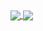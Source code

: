 <!--- пог ---!>

<a href="https://llukk.carrd.co/">
  <div>
    <img align="center" src="https://github-readme-stats.vercel.app/api?username=LuK050&count_private=true&show_icons=true&theme=rose_pine&text_color=ededed&icon_color=ededed&hide_border=true&disable_animations=true&line_height=27&cache_seconds=7200&hide_title=true" />
    <img align="center" src="https://github-readme-stats.vercel.app/api/top-langs/?username=LuK050&count_private=true&langs_count=3&theme=rose_pine&text_color=ededed&card_width=220&hide_border=true&hide_title=true&cache_seconds=7200" />
  </div>
</a>
  

